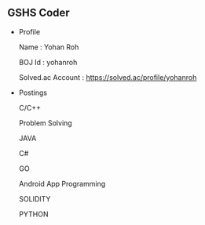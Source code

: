 GSHS Coder
---
- Profile

  Name : Yohan Roh
  
  BOJ Id : yohanroh
  
  Solved.ac Account : https://solved.ac/profile/yohanroh
  
- Postings
  
  C/C++
  
  Problem Solving
  
  JAVA
  
  C#
  
  GO
  
  Android App Programming
  
  SOLIDITY
  
  PYTHON
  
  
